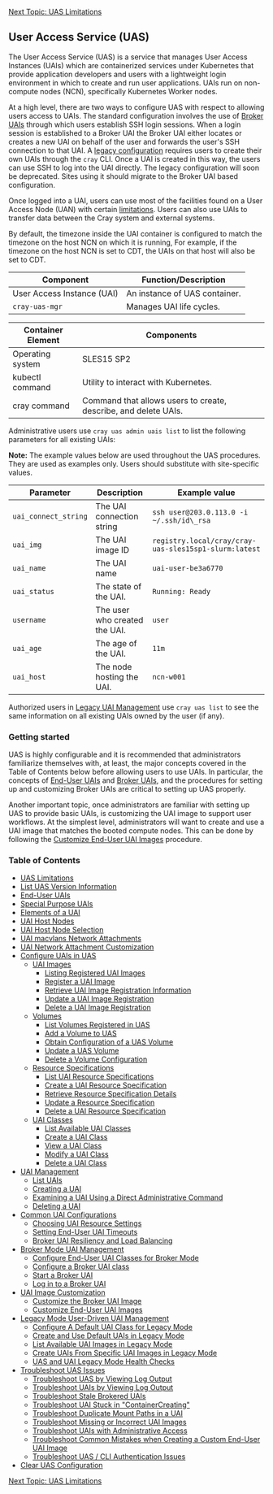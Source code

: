[Next Topic: UAS Limitations](UAS_Limitations.md)

## User Access Service \(UAS\)

The User Access Service \(UAS\) is a service that manages User Access Instances \(UAIs\) which are containerized services under Kubernetes that provide application developers and users with a lightweight login environment in which to create and run user applications. UAIs run on non-compute nodes \(NCN\), specifically Kubernetes Worker nodes.

At a high level, there are two ways to configure UAS with respect to allowing users access to UAIs.  The standard configuration involves the use of [Broker UAIs](Broker_Mode_UAI_Management.md) through which users establish SSH login sessions.  When a login session is established to a Broker UAI the Broker UAI either locates or creates a new UAI on behalf of the user and forwards the user's SSH connection to that UAI.  A [legacy configuration](Legacy_Mode_User-Driven_UAI_Management.md) requires users to create their own UAIs through the `cray` CLI.  Once a UAI is created in this way, the users can use SSH to log into the UAI directly.  The legacy configuration will soon be deprecated.  Sites using it should migrate to the Broker UAI based configuration.

Once logged into a UAI, users can use most of the facilities found on a User Access Node \(UAN\) with certain [limitations](UAS_Limitations.md).  Users can also use UAIs to transfer data between the Cray system and external systems.

By default, the timezone inside the UAI container is configured to match the timezone on the host NCN on which it is running, For example, if the timezone on the host NCN is set to CDT, the UAIs on that host will also be set to CDT.

|Component|Function/Description|
|---------|--------------------|
|User Access Instance \(UAI\)|An instance of UAS container.|
|`cray-uas-mgr`|Manages UAI life cycles.|

|Container Element|Components|
|-----------------|----------|
|Operating system|SLES15 SP2|
|kubectl command|Utility to interact with Kubernetes.|
|cray command|Command that allows users to create, describe, and delete UAIs.|

Administrative users use `cray uas admin uais list` to list the following parameters for all existing UAIs:

**Note:** The example values below are used throughout the UAS procedures. They are used as examples only. Users should substitute with site-specific values.

|Parameter|Description|Example value|
|---------|-----------|-------------|
|`uai_connect_string`|The UAI connection string|`ssh user@203.0.113.0 -i ~/.ssh/id\_rsa`|
|`uai_img`|The UAI image ID|`registry.local/cray/cray-uas-sles15sp1-slurm:latest`|
|`uai_name`|The UAI name|`uai-user-be3a6770`|
|`uai_status`|The state of the UAI.|`Running: Ready`|
|`username`|The user who created the UAI.|`user`|
|`uai_age`|The age of the UAI.|`11m`|
|`uai_host`|The node hosting the UAI.|`ncn-w001`|

Authorized users in [Legacy UAI Management](Legacy_Mode_User-Driven_UAI_Management.md) use `cray uas list` to see the same information on all existing UAIs owned by the user (if any).

### Getting started

UAS is highly configurable and it is recommended that administrators familiarize themselves with, at least, the major concepts covered in the Table of Contents below before allowing users to use UAIs.  In particular, the concepts of [End-User UAIs](End_User_UAIs.md) and [Broker UAIs](Broker_Mode_UAI_Management.md), and the procedures for setting up and customizing Broker UAIs are critical to setting up UAS properly.

Another important topic, once administrators are familiar with setting up UAS to provide basic UAIs, is customizing the UAI image to support user workflows.  At the simplest level, administrators will want to create and use a UAI image that matches the booted compute nodes.  This can be done by following the [Customize End-User UAI Images](Customize_End-User_UAI_Images.md) procedure.

### Table of Contents

* [UAS Limitations](UAS_Limitations.md)
* [List UAS Version Information](List_UAS_Information.md)
* [End-User UAIs](End_User_UAIs.md)
* [Special Purpose UAIs](Special_Purpose_UAIs.md)
* [Elements of a UAI](Elements_of_a_UAI.md)
* [UAI Host Nodes](UAI_Host_Nodes.md)
* [UAI Host Node Selection](UAI_Host_Node_Selection.md)
* [UAI macvlans Network Attachments](UAI_macvlans_Network_Attachments.md)
* [UAI Network Attachment Customization](UAI_Network_Attachments.md)
* [Configure UAIs in UAS](Configure_UAIs_in_UAS.md)
    * [UAI Images](UAI_Images.md)
        * [Listing Registered UAI Images](List_Registered_UAI_Images.md)
        * [Register a UAI Image](Register_a_UAI_Image.md)
        * [Retrieve UAI Image Registration Information](Retrieve_UAI_Image_Registration_Information.md)
        * [Update a UAI Image Registration](Update_a_UAI_Image_Registration.md)
        * [Delete a UAI Image Registration](Delete_a_UAI_Image_Registration.md)
    * [Volumes](Volumes.md)
        * [List Volumes Registered in UAS](List_Volumes_Registered_in_UAS.md)
        * [Add a Volume to UAS](Add_a_Volume_to_UAS.md)
        * [Obtain Configuration of a UAS Volume](Obtain_Configuration_of_a_UAS_Volume.md)
        * [Update a UAS Volume](Update_a_UAS_Volume.md)
        * [Delete a Volume Configuration](Delete_a_Volume_Configuration.md)
    * [Resource Specifications](Resource_Specifications.md)
        * [List UAI Resource Specifications](List_UAI_Resource_Specifications.md)
        * [Create a UAI Resource Specification](Create_a_UAI_Resource_Specification.md)
        * [Retrieve Resource Specification Details](Retrieve_Resource_Specification_Details.md)
        * [Update a Resource Specification](Update_a_Resource_Specification.md)
        * [Delete a UAI Resource Specification](Delete_a_UAI_Resource_Specification.md)
    * [UAI Classes](UAI_Classes.md)
        * [List Available UAI Classes](List_Available_UAI_Classes.md)
        * [Create a UAI Class](Create_a_UAI_Class.md)
        * [View a UAI Class](View_a_UAI_Class.md)
        * [Modify a UAI Class](Modify_a_UAI_Class.md)
        * [Delete a UAI Class](Delete_a_UAI_Class.md)
* [UAI Management](UAI_Management.md)
    * [List UAIs](List_UAIs.md)
    * [Creating a UAI](Create_a_UAI.md)
    * [Examining a UAI Using a Direct Administrative Command](Examine_a_UAI_Using_a_Direct_Administrative_Command.md)
    * [Deleting a UAI](Delete_a_UAI.md)
* [Common UAI Configurations](Common_UAI_Config.md)
    * [Choosing UAI Resource Settings](Choosing_UAI_Resource_Settings.md)
    * [Setting End-User UAI Timeouts](Setting_UAI_Timeouts.md)
    * [Broker UAI Resiliency and Load Balancing](Setting_Up_Multi-Replica_Brokers.md)
* [Broker Mode UAI Management](Broker_Mode_UAI_Management.md)
    * [Configure End-User UAI Classes for Broker Mode](Configure_End-User_UAI_Classes_for_Broker_Mode.md)
    * [Configure a Broker UAI class](Configure_a_Broker_UAI_Class.md)
    * [Start a Broker UAI](Start_a_Broker_UAI.md)
    * [Log in to a Broker UAI](Log_in_to_a_Broker_UAI.md)
* [UAI Image Customization](UAI_Image_Customization.md)
    * [Customize the Broker UAI Image](Customize_the_Broker_UAI_Image.md)
    * [Customize End-User UAI Images](Customize_End-User_UAI_Images.md)
* [Legacy Mode User-Driven UAI Management](Legacy_Mode_User-Driven_UAI_Management.md)
    * [Configure A Default UAI Class for Legacy Mode](Configure_a_Default_UAI_Class_for_Legacy_Mode.md)
    * [Create and Use Default UAIs in Legacy Mode](Create_and_Use_Default_UAIs_in_Legacy_Mode.md)
    * [List Available UAI Images in Legacy Mode](List_Available_UAI_Images_in_Legacy_Mode.md)
    * [Create UAIs From Specific UAI Images in Legacy Mode](Create_UAIs_From_Specific_UAI_Images_in_Legacy_Mode.md)
    * [UAS and UAI Legacy Mode Health Checks](UAS_and_UAI_Health_Checks.md)
* [Troubleshoot UAS Issues](Troubleshoot_UAS_Issues.md)
    * [Troubleshoot UAS by Viewing Log Output](Troubleshoot_UAS_by_Viewing_Log_Output.md)
    * [Troubleshoot UAIs by Viewing Log Output](Troubleshoot_UAIs_by_Viewing_Log_Output.md)
    * [Troubleshoot Stale Brokered UAIs](Troubleshoot_Stale_Brokered_UAIs.md)
    * [Troubleshoot UAI Stuck in "ContainerCreating"](Troubleshoot_UAI_Stuck_in_ContainerCreating.md)
    * [Troubleshoot Duplicate Mount Paths in a UAI](Troubleshoot_Duplicate_Mount_Paths_in_a_UAI.md)
    * [Troubleshoot Missing or Incorrect UAI Images](Troubleshoot_Missing_or_Incorrect_UAI_Images.md)
    * [Troubleshoot UAIs with Administrative Access](Troubleshoot_UAIs_with_Administrative_Access.md)
    * [Troubleshoot Common Mistakes when Creating a Custom End-User UAI Image](Troubleshoot_Common_Mistakes_when_Creating_a_Custom_End-User_UAI_Image.md)
    * [Troubleshoot UAS / CLI Authentication Issues](Troubleshoot_UAI_Authentication_Issues.md)
* [Clear UAS Configuration](Reset_the_UAS_Configuration_to_Original_Installed_Settings.md)

[Next Topic: UAS Limitations](UAS_Limitations.md)
